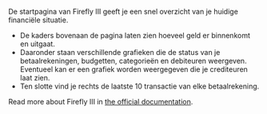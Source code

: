 De startpagina van Firefly III geeft je een snel overzicht van je huidige financiële situatie.

* De kaders bovenaan de pagina laten zien hoeveel geld er binnenkomt en uitgaat.
* Daaronder staan verschillende grafieken die de status van je betaalrekeningen, budgetten, categorieën en debiteuren weergeven. Eventueel kan er een grafiek worden weergegeven die je crediteuren laat zien.
* Ten slotte vind je rechts de laatste 10 transactie van elke betaalrekening.

Read more about Firefly III in [the official documentation](https://docs.firefly-iii.org/).